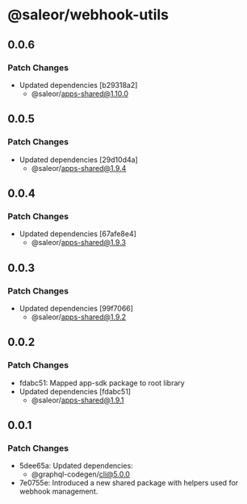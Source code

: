# @saleor/webhook-utils

## 0.0.6

### Patch Changes

- Updated dependencies [b29318a2]
  - @saleor/apps-shared@1.10.0

## 0.0.5

### Patch Changes

- Updated dependencies [29d10d4a]
  - @saleor/apps-shared@1.9.4

## 0.0.4

### Patch Changes

- Updated dependencies [67afe8e4]
  - @saleor/apps-shared@1.9.3

## 0.0.3

### Patch Changes

- Updated dependencies [99f7066]
  - @saleor/apps-shared@1.9.2

## 0.0.2

### Patch Changes

- fdabc51: Mapped app-sdk package to root library
- Updated dependencies [fdabc51]
  - @saleor/apps-shared@1.9.1

## 0.0.1

### Patch Changes

- 5dee65a: Updated dependencies:
  - @graphql-codegen/cli@5.0.0
- 7e0755e: Introduced a new shared package with helpers used for webhook management.
